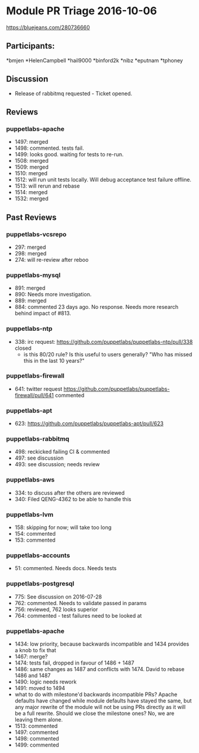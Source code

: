  # Module PR Triage 2016-10-06

https://bluejeans.com/280736660

## Participants:
*bmjen
*HelenCampbell
*hail9000
*binford2k
*nibz
*eputnam
*tphoney

## Discussion
* Release of rabbitmq requested - Ticket opened.

## Reviews

### puppetlabs-apache
* 1497: merged
* 1498: commented. tests fail.
* 1499: looks good. waiting for tests to re-run.
* 1508: merged
* 1509: merged
* 1510: merged
* 1512: will run unit tests locally. Will debug acceptance test failure offline.
* 1513: will rerun and rebase
* 1514: merged
* 1532: merged

## Past Reviews
### puppetlabs-vcsrepo
* 297: merged
* 298: merged
* 274: will re-review after reboo

### puppetlabs-mysql
* 891: merged
* 890: Needs more investigation.
* 889: merged
* 884: commented 23 days ago. No response. Needs more research behind impact of #813.

### puppetlabs-ntp
* 338: irc request:  https://github.com/puppetlabs/puppetlabs-ntp/pull/338 closed
  * is this 80/20 rule? Is this useful to users generally? "Who has missed this in the last 10 years?"

### puppetlabs-firewall
* 641: twitter request https://github.com/puppetlabs/puppetlabs-firewall/pull/641 commented

### puppetlabs-apt
* 623: https://github.com/puppetlabs/puppetlabs-apt/pull/623

### puppetlabs-rabbitmq
* 498: reckicked failing CI & commented
* 497: see discussion
* 493: see discussion; needs review

### puppetlabs-aws
* 334: to discuss after the others are reviewed
* 340: Filed QENG-4362 to be able to handle this

### puppetlabs-lvm
* 158: skipping for now; will take too long
* 154: commented
* 153: commented

### puppetlabs-accounts
* 51: commented. Needs docs. Needs tests

### puppetlabs-postgresql
* 775: See discussion on 2016-07-28
* 762: commented. Needs to validate passed in params
* 756: reviewed, 762 looks superior
* 764: commented - test failures need to be looked at

### puppetlabs-apache
* 1434: low priority, because backwards incompatible and 1434 provides a knob to fix that
* 1467: merge?
* 1474: tests fail, dropped in favour of 1486 + 1487
* 1486: same changes as 1487 and conflicts with 1474. David to rebase 1486 and 1487
* 1490: logic needs rework
* 1491: moved to 1494
* what to do with milestone'd backwards incompatible PRs? Apache defaults have changed while module defaults have stayed the same, but any major rewrite of the module will not be using PRs directly as it will be a full rewrite. Should we close the milestone ones? No, we are leaving them alone.
* 1513: commented
* 1497: commented
* 1498: commented
* 1499: commented
